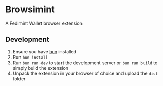 # Browsimint

A Fedimint Wallet browser extension

## Development

1. Ensure you have [bun](https://bun.sh/) installed
2. Run `bun install`
3. Run `bun run dev` to start the development server or `bun run build` to simply build the extension
4. Unpack the extension in your browser of choice and upload the `dist` folder
